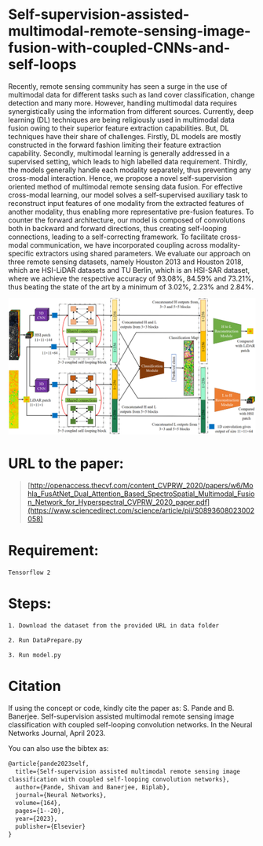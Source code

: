 # Self-supervision-assisted-multimodal-remote-sensing-image-fusion-with-coupled-CNNs-and-self-loops
Recently, remote sensing community has seen a surge in the use of multimodal data for different tasks such as land cover classification, change detection and many more. However, handling multimodal data requires synergistically using the information from different sources. Currently, deep learning (DL) techniques are being religiously used in multimodal data fusion owing to their superior feature extraction capabilities. But, DL techniques have their share of challenges. Firstly, DL models are mostly constructed in the forward fashion limiting their feature extraction capability. Secondly, multimodal learning is generally addressed in a supervised setting, which leads to high labelled data requirement. Thirdly, the models generally handle each modality separately, thus preventing any cross-modal interaction. Hence, we propose a novel self-supervision oriented method of multimodal remote sensing data fusion. For effective cross-modal learning, our model solves a self-supervised auxiliary task to reconstruct input features of one modality from the extracted features of another modality, thus enabling more representative pre-fusion features. To counter the forward architecture, our model is composed of convolutions both in backward and forward directions, thus creating self-looping connections, leading to a self-correcting framework. To facilitate cross-modal communication, we have incorporated coupling across modality-specific extractors using shared parameters. We evaluate our approach on three remote sensing datasets, namely Houston 2013 and Houston 2018, which are HSI-LiDAR datasets and TU Berlin, which is an HSI-SAR dataset, where we achieve the respective accuracy of 93.08%, 84.59% and 73.21%, thus beating the state of the art by a minimum of 3.02%, 2.23% and 2.84%.

![alt text](images/NN_img.png)

# URL to the paper: 
>[http://openaccess.thecvf.com/content_CVPRW_2020/papers/w6/Mohla_FusAtNet_Dual_Attention_Based_SpectroSpatial_Multimodal_Fusion_Network_for_Hyperspectral_CVPRW_2020_paper.pdf](https://www.sciencedirect.com/science/article/pii/S0893608023002058)

# Requirement:

```
Tensorflow 2 
```
# Steps:

```
1. Download the dataset from the provided URL in data folder
```
```
2. Run DataPrepare.py
```
```
3. Run model.py
```
# Citation
If using the concept or code, kindly cite the paper as: S. Pande and B. Banerjee. Self-supervision assisted multimodal remote sensing image classification with coupled self-looping convolution networks. In the Neural Networks Journal, April 2023.

You can also use the bibtex as:
```
@article{pande2023self,
  title={Self-supervision assisted multimodal remote sensing image classification with coupled self-looping convolution networks},
  author={Pande, Shivam and Banerjee, Biplab},
  journal={Neural Networks},
  volume={164},
  pages={1--20},
  year={2023},
  publisher={Elsevier}
}
```
